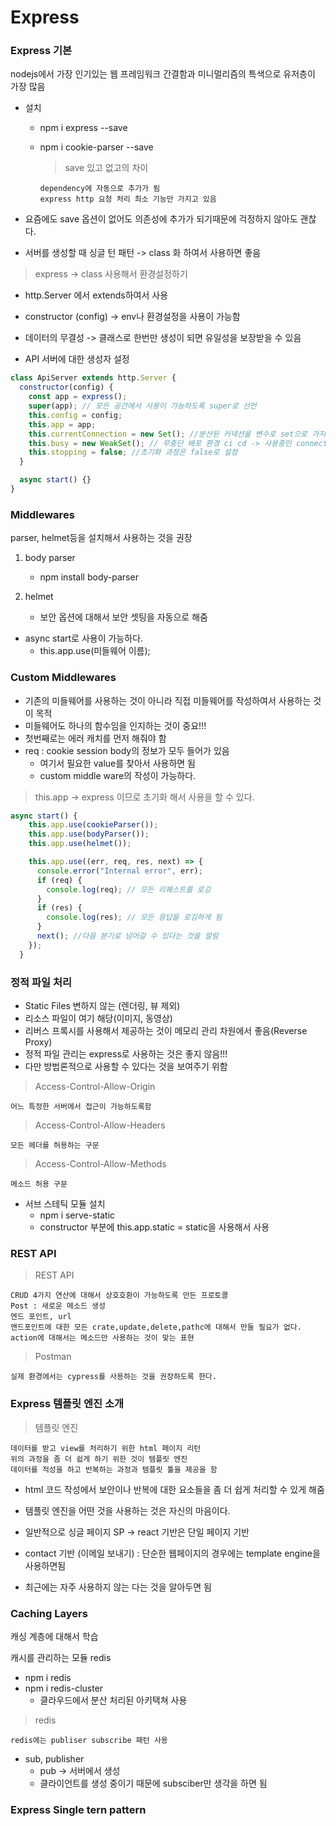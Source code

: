 # Express

### Express 기본

nodejs에서 가장 인기있는 웹 프레임워크
간결함과 미니멀리즘의 특색으로 유저층이 가장 많음

- 설치

  - npm i express --save
  - npm i cookie-parser --save

    > save 있고 없고의 차이

        dependency에 자동으로 추가가 됨
        express http 요청 처리 최소 기능만 가지고 있음

- 요즘에도 save 옵션이 없어도 의존성에 추가가 되기때문에 걱정하지 않아도 괜찮다.

- 서버를 생성할 때 싱글 턴 패턴 -> class 화 하여서 사용하면 좋음

> express -> class 사용해서 환경설정하기

- http.Server 에서 extends하여서 사용
- constructor (config) -> env나 환경설정을 사용이 가능함

- 데이터의 무결성 -> 클래스로 한번만 생성이 되면 유일성을 보장받을 수 있음

- API 서버에 대한 생성자 설정

```javascript
class ApiServer extends http.Server {
  constructor(config) {
    const app = express();
    super(app); // 모든 공간에서 사용이 가능하도록 super로 선언
    this.config = config;
    this.app = app;
    this.currentConnection = new Set(); //분산된 커넥션을 변수로 set으로 가지게 됨
    this.busy = new WeakSet(); // 무중단 배포 환경 ci cd -> 사용중인 connection
    this.stopping = false; //초기화 과정은 false로 설정
  }

  async start() {}
}
```

### Middlewares

parser, helmet등을 설치해서 사용하는 것을 권장

1. body parser

   - npm install body-parser

2. helmet
   - 보안 옵션에 대해서 보안 셋팅을 자동으로 해줌

- async start로 사용이 가능하다.
  - this.app.use(미들웨어 이름);

### Custom Middlewares

- 기존의 미들웨어를 사용하는 것이 아니라 직접 미들웨어를 작성하여서 사용하는 것이 목적
- 미들웨어도 하나의 함수임을 인지하는 것이 중요!!!
- 첫번째로는 에러 캐치를 먼저 해줘야 함
- req : cookie session body의 정보가 모두 들어가 있음
  - 여기서 필요한 value를 찾아서 사용하면 됨
  - custom middle ware의 작성이 가능하다.

> this.app -> express 이므로 초기화 해서 사용을 할 수 있다.

```javascript
async start() {
    this.app.use(cookieParser());
    this.app.use(bodyParser());
    this.app.use(helmet());

    this.app.use((err, req, res, next) => {
      console.error("Internal error", err);
      if (req) {
        console.log(req); // 모든 리퀘스트를 로깅
      }
      if (res) {
        console.log(res); // 모든 응답을 로깅하게 됨
      }
      next(); //다음 분기로 넘어갈 수 있다는 것을 알림
    });
  }
```

### 정적 파일 처리

- Static Files 변하지 않는 (렌더링, 뷰 제외)
- 리소스 파일이 여기 해당(이미지, 동영상)
- 리버스 프록시를 사용해서 제공하는 것이 메모리 관리 차원에서 좋음(Reverse Proxy)
- 정적 파일 관리는 express로 사용하는 것은 좋지 않음!!!
- 다만 방법론적으로 사용할 수 있다는 것을 보여주기 위함

> Access-Control-Allow-Origin

    어느 특정한 서버에서 접근이 가능하도록함

> Access-Control-Allow-Headers

    모든 헤더를 허용하는 구문

> Access-Control-Allow-Methods

    메소드 허용 구문

- 서브 스테틱 모듈 설치
  - npm i serve-static
  - constructor 부분에 this.app.static = static을 사용해서 사용

### REST API

> REST API

    CRUD 4가지 연산에 대해서 상호호환이 가능하도록 만든 프로토콜
    Post : 새로운 메소드 생성
    엔드 포인트, url
    앤드포인트에 대한 모든 crate,update,delete,pathc에 대해서 만들 필요가 없다.
    action에 대해서는 메소드만 사용하는 것이 맞는 표현

> Postman

    실제 환경에서는 cypress를 사용하는 것을 권장하도록 한다.

### Express 템플릿 엔진 소개

> 템플릿 엔진

    데이터를 받고 view를 처리하기 위한 html 페이지 리턴
    위의 과정을 좀 더 쉽게 하기 위한 것이 템플릿 엔진
    데이터를 적성을 하고 반복하는 과정과 템플릿 툴을 제공을 함

- html 코드 작성에서 보안이나 반복에 대한 요소들을 좀 더 쉽게 처리할 수 있게 해줌
- 템플릿 엔진을 어떤 것을 사용하는 것은 자신의 마음이다.

- 일반적으로 싱글 페이지 SP -> react 기반은 단일 페이지 기반
- contact 기반 (이메일 보내기) : 단순한 웹페이지의 경우에는 template engine을 사용하면됨
- 최근에는 자주 사용하지 않는 다는 것을 알아두면 됨

### Caching Layers

캐싱 계층에 대해서 학습

캐시를 관리하는 모듈
redis

- npm i redis
- npm i redis-cluster
  - 클라우드에서 분산 처리된 아키택쳐 사용

> redis

    redis에는 publiser subscribe 패턴 사용

- sub, publisher
  - pub -> 서버에서 생성
  - 클라이언트를 생성 중이기 때문에 subsciber만 생각을 하면 됨

### Express Single tern pattern
